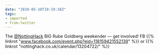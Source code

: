 ```yaml
---
date: "2010-05-10T19:19:38Z"
tags:
- imported
- from-twitter
---
```

The [@NottingHack](/twitter/#/NottingHack) BIG Rube Goldberg weekender — get involved! FB {{% linkrot "www.facebook.com/event.php?eid=118159421552139" %}} or {{% linkrot "nottinghack.co.uk/calendar/13204722/" %}}
